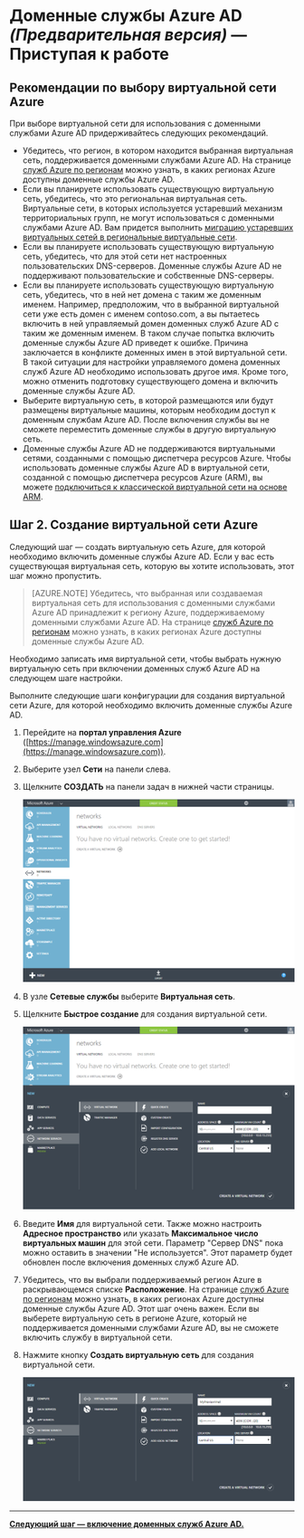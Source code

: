 <properties
	pageTitle="Предварительная версия доменных служб Azure Active Directory: приступая к работе | Microsoft Azure"
	description="Приступая к работе с доменными службами Azure Active Directory"
	services="active-directory-ds"
	documentationCenter=""
	authors="mahesh-unnikrishnan"
	manager="stevenpo"
	editor="curtand"/>

<tags
	ms.service="active-directory-ds"
	ms.workload="identity"
	ms.tgt_pltfrm="na"
	ms.devlang="na"
	ms.topic="get-started-article"
	ms.date="01/26/2016"
	ms.author="maheshu"/>

# Доменные службы Azure AD *(Предварительная версия)* — Приступая к работе

## Рекомендации по выбору виртуальной сети Azure
При выборе виртуальной сети для использования с доменными службами Azure AD придерживайтесь следующих рекомендаций.

- Убедитесь, что регион, в котором находится выбранная виртуальная сеть, поддерживается доменными службами Azure AD. На странице [служб Azure по регионам](https://azure.microsoft.com/regions/#services/) можно узнать, в каких регионах Azure доступны доменные службы Azure AD.
- Если вы планируете использовать существующую виртуальную сеть, убедитесь, что это региональная виртуальная сеть. Виртуальные сети, в которых используется устаревший механизм территориальных групп, не могут использоваться с доменными службами Azure AD. Вам придется выполнить [миграцию устаревших виртуальных сетей в региональные виртуальные сети](../virtual-networks-migrate-to-regional-vnet.md).
- Если вы планируете использовать существующую виртуальную сеть, убедитесь, что для этой сети нет настроенных пользовательских DNS-серверов. Доменные службы Azure AD не поддерживают пользовательские и собственные DNS-серверы.
- Если вы планируете использовать существующую виртуальную сеть, убедитесь, что в ней нет домена с таким же доменным именем. Например, предположим, что в выбранной виртуальной сети уже есть домен с именем contoso.com, а вы пытаетесь включить в ней управляемый домен доменных служб Azure AD с таким же доменным именем. В таком случае попытка включить доменные службы Azure AD приведет к ошибке. Причина заключается в конфликте доменных имен в этой виртуальной сети. В такой ситуации для настройки управляемого домена доменных служб Azure AD необходимо использовать другое имя. Кроме того, можно отменить подготовку существующего домена и включить доменные службы Azure AD.
- Выберите виртуальную сеть, в которой размещаются или будут размещены виртуальные машины, которым необходим доступ к доменным службам Azure AD. После включения службы вы не сможете переместить доменные службы в другую виртуальную сеть.
- Доменные службы Azure AD не поддерживаются виртуальными сетями, созданными с помощью диспетчера ресурсов Azure. Чтобы использовать доменные службы Azure AD в виртуальной сети, созданной с помощью диспетчера ресурсов Azure (ARM), вы можете [подключиться к классической виртуальной сети на основе ARM](../vpn-gateway/virtual-networks-configure-vnet-to-vnet-connection.md).


## Шаг 2. Создание виртуальной сети Azure
Следующий шаг — создать виртуальную сеть Azure, для которой необходимо включить доменные службы Azure AD. Если у вас есть существующая виртуальная сеть, которую вы хотите использовать, этот шаг можно пропустить.

> [AZURE.NOTE] Убедитесь, что выбранная или создаваемая виртуальная сеть для использования с доменными службами Azure AD принадлежит к региону Azure, поддерживаемому доменными службами Azure AD. На странице [служб Azure по регионам](https://azure.microsoft.com/regions/#services/) можно узнать, в каких регионах Azure доступны доменные службы Azure AD.

Необходимо записать имя виртуальной сети, чтобы выбрать нужную виртуальную сеть при включении доменных служб Azure AD на следующем шаге настройки.

Выполните следующие шаги конфигурации для создания виртуальной сети Azure, для которой необходимо включить доменные службы Azure AD.

1. Перейдите на **портал управления Azure** ([https://manage.windowsazure.com](https://manage.windowsazure.com)).
2. Выберите узел **Сети** на панели слева.
3. Щелкните **СОЗДАТЬ** на панели задач в нижней части страницы.

    ![Узел "Виртуальные сети"](./media/active-directory-domain-services-getting-started/virtual-networks.png)

4. В узле **Сетевые службы** выберите **Виртуальная сеть**.
5. Щелкните **Быстрое создание** для создания виртуальной сети.

    ![Виртуальная сеть — быстрое создание](./media/active-directory-domain-services-getting-started/virtual-network-quickcreate.png)

6. Введите **Имя** для виртуальной сети. Также можно настроить **Адресное пространство** или указать **Максимальное число виртуальных машин** для этой сети. Параметр "Сервер DNS" пока можно оставить в значении "Не используется". Этот параметр будет обновлен после включения доменных служб Azure AD.
7. Убедитесь, что вы выбрали поддерживаемый регион Azure в раскрывающемся списке **Расположение**. На странице [служб Azure по регионам](https://azure.microsoft.com/regions/#services/) можно узнать, в каких регионах Azure доступны доменные службы Azure AD. Этот шаг очень важен. Если вы выберете виртуальную сеть в регионе Azure, который не поддерживается доменными службами Azure AD, вы не сможете включить службу в виртуальной сети.
8. Нажмите кнопку **Создать виртуальную сеть** для создания виртуальной сети.

    ![Создание виртуальной сети для доменных служб Azure AD.](./media/active-directory-domain-services-getting-started/create-vnet.png)

---
[**Следующий шаг — включение доменных служб Azure AD.**](active-directory-ds-getting-started-enableaadds.md)

<!---HONumber=AcomDC_0211_2016-->